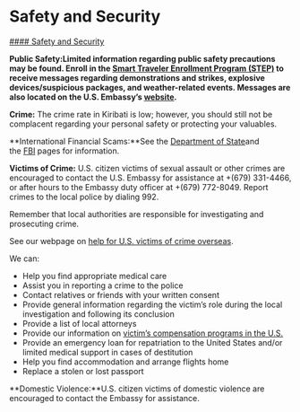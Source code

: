# Safety and Security

[#### Safety and Security](javascript:void(0); "Safety and Security")

**Public Safety:**Limited information regarding public safety precautions may be found. Enroll in the [Smart Traveler Enrollment Program (STEP)](https://step.state.gov/step/) to receive messages regarding demonstrations and strikes, explosive devices/suspicious packages, and weather-related events. Messages are also located on the U.S. Embassy’s [**website**](https://fj.usembassy.gov/category/alert/)**.**

**Crime:** The crime rate in Kiribati is low; however, you should still not be complacent regarding your personal safety or protecting your valuables.

**International Financial Scams:**See the [Department of State](http://travel.state.gov/content/passports/english/emergencies/scams.html)and the [FBI](https://www.fbi.gov/how-we-can-help-you/safety-resources/scams-and-safety/) pages for information.

**Victims of Crime:** U.S. citizen victims of sexual assault or other crimes are encouraged to contact the U.S. Embassy for assistance at +(679) 331-4466, or after hours to the Embassy duty officer at +(679) 772-8049. Report crimes to the local police by dialing 992.

Remember that local authorities are responsible for investigating and prosecuting crime.

See our webpage on [help for U.S. victims of crime overseas](http://travel.state.gov/content/passports/en/emergencies/victims.html).

We can:

* Help you find appropriate medical care
* Assist you in reporting a crime to the police
* Contact relatives or friends with your written consent
* Provide general information regarding the victim’s role during the local investigation and following its conclusion
* Provide a list of local attorneys
* Provide our information on [victim’s compensation programs in the U.S.](http://travel.state.gov/content/passports/english/emergencies/victims.html)
* Provide an emergency loan for repatriation to the United States and/or limited medical support in cases of destitution
* Help you find accommodation and arrange flights home
* Replace a stolen or lost passport

**Domestic Violence:**U.S. citizen victims of domestic violence are encouraged to contact the Embassy for assistance.